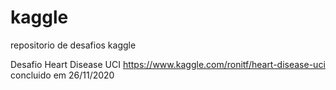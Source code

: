 # kaggle
repositorio de desafios kaggle

Desafio Heart Disease UCI https://www.kaggle.com/ronitf/heart-disease-uci concluido em 26/11/2020
